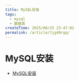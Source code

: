 ```yaml
---
title: MySQL安装
tags:
  - mysql
  - 数据库
createTime: 2025/08/25 23:47:02
permalink: /article/tjg40rgq/
---
```


# MySQL安装
- [MySQL安装](https://mp.weixin.qq.com/s/p7ormPnbGwDL13LAJlbp0g)


